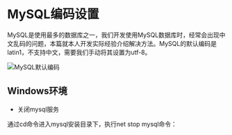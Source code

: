 # MySQL编码设置
MySQL是使用最多的数据库之一，我们开发使用MySQL数据库时，经常会出现中文乱码的问题，本篇就本人开发实际经验介绍解决方法。MySQL的默认编码是latin1，不支持中文，需要我们手动将其设置为utf-8。

![MySQL默认编码](http://blog-resource.bj.bcebos.com/photos/2016/02/mysql-char1.png)

## Windows环境

- 关闭mysql服务

通过cd命令进入mysql安装目录下，执行net stop mysql命令：

